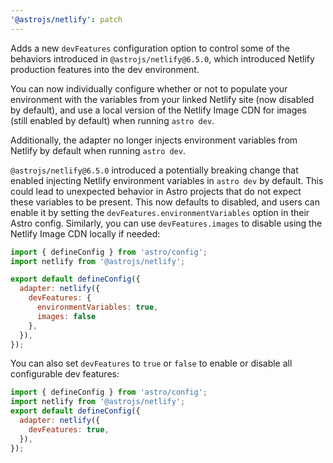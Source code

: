 ```yaml
---
'@astrojs/netlify': patch
---
```


Adds a new `devFeatures` configuration option to control some of the behaviors introduced in `@astrojs/netlify@6.5.0`, which introduced Netlify production features into the dev environment.

You can now individually configure whether or not to populate your environment with the variables from your linked Netlify site (now disabled by default), and use a local version of the Netlify Image CDN for images (still enabled by default) when running `astro dev`.

Additionally, the adapter no longer injects environment variables from Netlify by default when running `astro dev`.

`@astrojs/netlify@6.5.0` introduced a potentially breaking change that enabled injecting Netlify environment variables in `astro dev` by default. This could lead to unexpected behavior in Astro projects that do not expect these variables to be present. This now defaults to disabled, and users can enable it by setting the `devFeatures.environmentVariables` option in their Astro config. Similarly, you can use `devFeatures.images` to disable using the Netlify Image CDN locally if needed:

```js
import { defineConfig } from 'astro/config';
import netlify from '@astrojs/netlify';

export default defineConfig({
  adapter: netlify({
    devFeatures: {
      environmentVariables: true,
      images: false
    },
  }),
});
```

You can also set `devFeatures` to `true` or `false` to enable or disable all configurable dev features:

```js
import { defineConfig } from 'astro/config';
import netlify from '@astrojs/netlify';
export default defineConfig({
  adapter: netlify({
    devFeatures: true,
  }),
});
```
